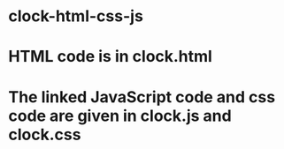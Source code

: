 # clock-html-css-js
# HTML code is in clock.html
# The linked JavaScript code and css code are given in clock.js and clock.css
